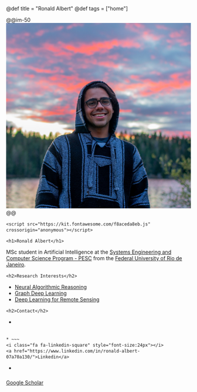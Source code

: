 @def title = "Ronald Albert"
@def tags = ["home"]

@@im-50
![](/assets/images/eu.jpg)
@@

~~~
<script src="https://kit.fontawesome.com/f8aceda8eb.js" crossorigin="anonymous"></script>
~~~
~~~
<h1>Ronald Albert</h1>
~~~

MSc student in Artificial Intelligence at the [Systems Engineering and Computer Science Program - PESC](https://www.cos.ufrj.br/index.php/en/) from the [Federal University of Rio de Janeiro](https://ufrj.br/en/).

~~~
<h2>Research Interests</h2>
~~~

* [Neural Algorithmic Reasoning](/tag/nar/)
* [Graph Deep Learning](/tag/ml/)
* [Deep Learning for Remote Sensing](/tag/ml/)

~~~
<h2>Contact</h2>
~~~

* ~~~
<i class="fa fa-envelope"></i>
~~~ [ronaldalbrt@cos.ufrj.br ](mailto:ronaldalbrt@cos.ufrj.br)

* ~~~
<i class="fa fa-linkedin-square" style="font-size:24px"></i>
<a href="https://www.linkedin.com/in/ronald-albert-07a70a130/">Linkedin</a>
~~~

* ~~~
<i class="fa-brands fa-google-scholar" style="font-size:24px"></i>
<a href="https://scholar.google.com/citations?user=zwse-acAAAAJ&hl=pt-BR">Google Scholar</a>
~~~ 
